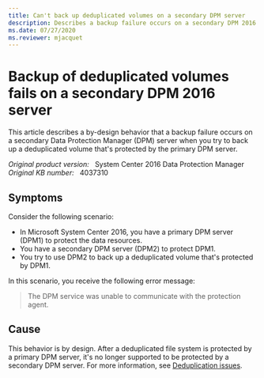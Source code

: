 ```yaml
---
title: Can't back up deduplicated volumes on a secondary DPM server
description: Describes a backup failure occurs on a secondary DPM 2016 server when you try to back up a deduplicated volume that's protected by the primary DPM server.
ms.date: 07/27/2020
ms.reviewer: mjacquet
---
```

# Backup of deduplicated volumes fails on a secondary DPM 2016 server

This article describes a by-design behavior that a backup failure occurs on a secondary Data Protection Manager (DPM) server when you try to back up a deduplicated volume that's protected by the primary DPM server.

_Original product version:_ &nbsp; System Center 2016 Data Protection Manager  
_Original KB number:_ &nbsp; 4037310

## Symptoms

Consider the following scenario:

- In Microsoft System Center 2016, you have a primary DPM server (DPM1) to protect the data resources.
- You have a secondary DPM server (DPM2) to protect DPM1.
- You try to use DPM2 to back up a deduplicated volume that's protected by DPM1.

In this scenario, you receive the following error message:

> The DPM service was unable to communicate with the protection agent.

## Cause  

This behavior is by design. After a deduplicated file system is protected by a primary DPM server, it's no longer supported to be protected by a secondary DPM server. For more information, see [Deduplication issues](/system-center/dpm/dpm-support-issues#BKMK_Dedup).
